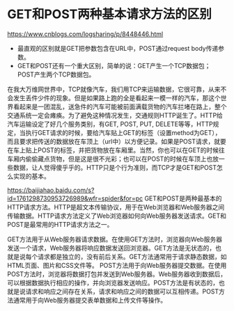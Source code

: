 # GET和POST两种基本请求方法的区别
https://www.cnblogs.com/logsharing/p/8448446.html

- 最直观的区别就是GET把参数包含在URL中，POST通过request body传递参数。
- GET和POST还有一个重大区别，简单的说：GET产生一个TCP数据包；POST产生两个TCP数据包。

在我大万维网世界中，TCP就像汽车，我们用TCP来运输数据，它很可靠，从来不会发生丢件少件的现象。但是如果路上跑的全是看起来一模一样的汽车，那这个世界看起来是一团混乱，送急件的汽车可能被前面满载货物的汽车拦堵在路上，整个交通系统一定会瘫痪。为了避免这种情况发生，交通规则HTTP诞生了。HTTP给汽车运输设定了好几个服务类别，有GET, POST, PUT, DELETE等等，HTTP规定，当执行GET请求的时候，要给汽车贴上GET的标签（设置method为GET），而且要求把传送的数据放在车顶上（url中）以方便记录。如果是POST请求，就要在车上贴上POST的标签，并把货物放在车厢里。当然，你也可以在GET的时候往车厢内偷偷藏点货物，但是这是很不光彩；也可以在POST的时候在车顶上也放一些数据，让人觉得傻乎乎的。HTTP只是个行为准则，而TCP才是GET和POST怎么实现的基本。

https://baijiahao.baidu.com/s?id=1761298730953726989&wfr=spider&for=pc
GET和POST是两种最基本的HTTP请求方法。HTTP是超文本传输协议，用于在Web浏览器和Web服务器之间传输数据。HTTP请求方法定义了Web浏览器如何向Web服务器发送请求。GET和POST是最常用的HTTP请求方法之一。

GET方法用于从Web服务器请求数据。在使用GET方法时，浏览器向Web服务器发送一个请求，Web服务器将响应数据发送回浏览器。GET方法是无状态的，也就是说每个请求都是独立的，没有前后关系。GET方法通常用于请求静态数据，如HTML页面、图片和CSS文件等。
POST方法用于向Web服务器提交数据。在使用POST方法时，浏览器将数据打包并发送到Web服务器。Web服务器收到数据后，可以根据数据执行相应的操作，并向浏览器发送响应。POST方法是有状态的，也就是说请求和响应之间存在关系，请求和响应之间的数据可以互相传递。POST方法通常用于向Web服务器提交表单数据和上传文件等操作。